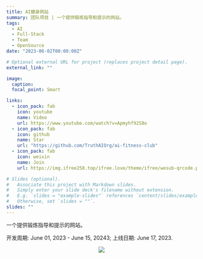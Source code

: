 ```yaml
---
title: AI健身网站
summary: 团队项目 | 一个提供锻炼指导和提示的网站。
tags:
  - AI
  - Full-Stack
  - Team
  - OpenSource
date: "2023-06-02T00:00:00Z"

# Optional external URL for project (replaces project detail page).
external_link: ""

image:
  caption:
  focal_point: Smart

links:
  - icon_pack: fab
    icon: youtube
    name: Video
    url: https://www.youtube.com/watch?v=Apmyhf92S8o
  - icon_pack: fab
    icon: github
    name: Star
    url: "https://github.com/TruthAIOrg/ai-fitness-club"
  - icon_pack: fab
    icon: weixin
    name: Join
    url: https://img.ifree258.top/ifree.love/theme/ifree/wesub-qrcode.png

# Slides (optional).
#   Associate this project with Markdown slides.
#   Simply enter your slide deck's filename without extension.
#   E.g. `slides = "example-slides"` references `content/slides/example-slides.md`.
#   Otherwise, set `slides = ""`.
slides: ""
---
```


一个提供锻炼指导和提示的网站。

开发周期: June 01, 2023 - June 15, 20243; 上线日期: June 17, 2023.

<p align='center'>
<a href=""><img src="https://img.ifree258.top/me.ifree.love/projects/fit.truthai.fun.png"></a>
</p>